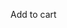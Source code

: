 <downloads-button
  button-type="submit"
  type="primary"
  icon="basket"
  size="large"
  shape="full"
  :loading="addingToCart"
  :disabled="product.stock > 0"
  :autofocus="false"
  :action="addToCart">
  Add to cart
</downloads-button>
